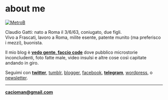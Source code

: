 # about me  

[![](https://drive.google.com/uc?id=1VekJ5JJnSFQMeIHPGnMwSwZpmuSSB6Zu "MetroB")](/index.md)  
  
Claudio Gatti: nato a Roma il 3/6/63, coniugato, due figli.  
Vivo a Frascati, lavoro a Roma, milite esente, patente munito (ma preferisco i mezzi), buonista.  

Il mio blog è [**vedo gente, faccio code**](/index.md)  dove pubblico microstorie inconcludenti, foto fatte male, video insulsi e altre cose così capitate andando in giro.  
  
Seguimi con [**twitter**](https://twitter.com/cacioman), [tumblr](https://cacioman.tumblr.com), [blogger](https://cacioman.blogspot.com), [facebook](https://www.facebook.com/ClaudioGatti63), [**telegram**](https://t.me/cacioman), [wordpress](/https://cacioman.wordpress.com), 
 o [newsletter](https://tinyletter.com/cacioman).  

>      
	
---    
[**cacioman@gmail.com**](mailto::cacioman@gmail.com)  
   